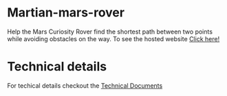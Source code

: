 # Martian-mars-rover
Help the Mars Curiosity Rover find the shortest path between two points while avoiding obstacles on the way.
To see the hosted website [Click here!](https://tarunasaireddy.github.io/Martian-mars-rover/martian.html)

# Technical details
For techical details checkout the [Technical Documents](https://github.com/Tarunasaireddy/Martian-mars-rover/tree/master/Technical%20Documents)

